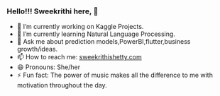 ### Hello!!! Sweekrithi here, 👋


- 🔭 I’m currently working on Kaggle Projects.
- 🌱 I’m currently learning Natural Language Processing.
- 💬 Ask me about prediction models,PowerBI,flutter,business growth/ideas.
- 📫 How to reach me: [sweekrithishetty.com](http://sweekrithishetty.com/)
- 😄 Pronouns: She/her
- ⚡ Fun fact: The power of music makes all the difference to me with motivation throughout the day.

